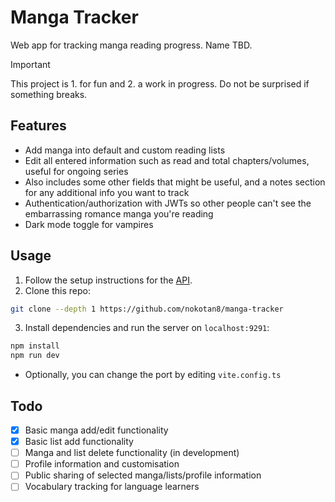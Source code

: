 # Manga Tracker

Web app for tracking manga reading progress. Name TBD.

> [!IMPORTANT]
> This project is 1. for fun and 2. a work in progress. Do not be surprised if something breaks.

## Features

- Add manga into default and custom reading lists
- Edit all entered information such as read and total chapters/volumes, useful for ongoing series
- Also includes some other fields that might be useful, and a notes section for any additional info you want to track
- Authentication/authorization with JWTs so other people can't see the embarrassing romance manga you're reading
- Dark mode toggle for vampires

## Usage

1. Follow the setup instructions for the [API](https://github.com/nokotan8/manga-tracker-api).
1. Clone this repo:

```bash
git clone --depth 1 https://github.com/nokotan8/manga-tracker
```

3. Install dependencies and run the server on `localhost:9291`:

```bash
npm install
npm run dev
```

- Optionally, you can change the port by editing `vite.config.ts`

## Todo

- [x] Basic manga add/edit functionality
- [x] Basic list add functionality
- [ ] Manga and list delete functionality (in development)
- [ ] Profile information and customisation
- [ ] Public sharing of selected manga/lists/profile information
- [ ] Vocabulary tracking for language learners
